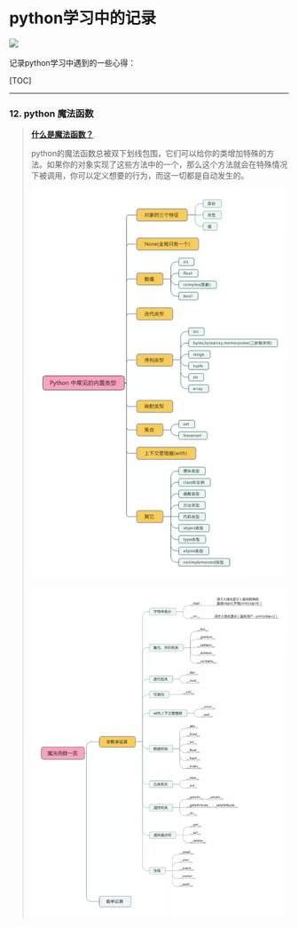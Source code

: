 # python学习中的记录

<img src="http://upload-images.jianshu.io/upload_images/15675864-952291e89189c8a8.jpg">



记录python学习中遇到的一些心得：

[TOC]

***

### 12. python 魔法函数

>[**什么是魔法函数？**](https://www.jianshu.com/p/9f2ea97f64d9) 
>
>python的魔法函数总被双下划线包围，它们可以给你的类增加特殊的方法。如果你的对象实现了这些方法中的一个，那么这个方法就会在特殊情况下被调用，你可以定义想要的行为，而这一切都是自动发生的。
>
> ![img](res/Python%20Base/11693390-6a7c5d8ff11bd930.webp)
>
> ![img](res/Python%20Base/11693390-13445404dd231245.webp) 
>
> 


